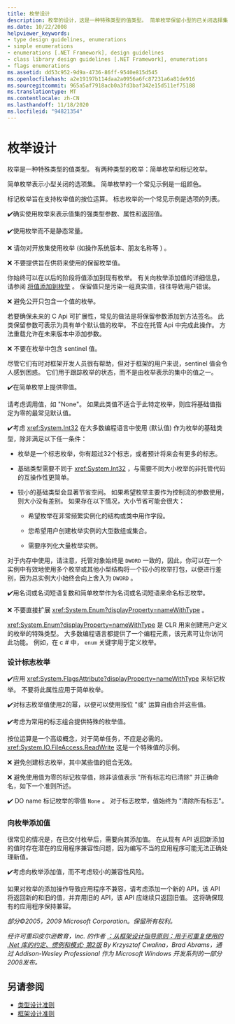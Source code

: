 ```yaml
---
title: 枚举设计
description: 枚举的设计，这是一种特殊类型的值类型。 简单枚举保留小型的已关闭选择集。 标记枚举支持对枚举值执行按位运算。
ms.date: 10/22/2008
helpviewer_keywords:
- type design guidelines, enumerations
- simple enumerations
- enumerations [.NET Framework], design guidelines
- class library design guidelines [.NET Framework], enumerations
- flags enumerations
ms.assetid: dd53c952-9d9a-4736-86ff-9540e815d545
ms.openlocfilehash: a2e19197b114daa2a0956a6fc87231a6a81de916
ms.sourcegitcommit: 965a5af7918acb0a3fd3baf342e15d511ef75188
ms.translationtype: MT
ms.contentlocale: zh-CN
ms.lasthandoff: 11/18/2020
ms.locfileid: "94821354"
---
```

# <a name="enum-design"></a>枚举设计

枚举是一种特殊类型的值类型。 有两种类型的枚举：简单枚举和标记枚举。

简单枚举表示小型关闭的选项集。 简单枚举的一个常见示例是一组颜色。

标记枚举旨在支持枚举值的按位运算。 标志枚举的一个常见示例是选项的列表。

✔️确实使用枚举来表示值集的强类型参数、属性和返回值。

✔️使用枚举而不是静态常量。

❌ 请勿对开放集使用枚举 (如操作系统版本、朋友名称等 ) 。

❌ 不要提供旨在供将来使用的保留枚举值。

你始终可以在以后的阶段将值添加到现有枚举。 有关向枚举添加值的详细信息，请参阅 [将值添加到枚举](#add_value) 。 保留值只是污染一组真实值，往往导致用户错误。

❌ 避免公开只包含一个值的枚举。

若要确保未来的 C Api 可扩展性，常见的做法是将保留参数添加到方法签名。 此类保留参数可表示为具有单个默认值的枚举。 不应在托管 Api 中完成此操作。 方法重载允许在未来版本中添加参数。

❌ 不要在枚举中包含 sentinel 值。

尽管它们有时对框架开发人员很有帮助，但对于框架的用户来说，sentinel 值会令人感到困惑。 它们用于跟踪枚举的状态，而不是由枚举表示的集中的值之一。

✔️在简单枚举上提供零值。

请考虑调用值，如 "None"。 如果此类值不适合于此特定枚举，则应将基础值指定为零的最常见默认值。

✔️考虑 <xref:System.Int32> 在大多数编程语言中使用 (默认值) 作为枚举的基础类型，除非满足以下任一条件：

- 枚举是一个标志枚举，你有超过32个标志，或者预计将来会有更多的标志。

- 基础类型需要不同于 <xref:System.Int32> ，与需要不同大小枚举的非托管代码的互操作性更简单。

- 较小的基础类型会显著节省空间。 如果希望枚举主要作为控制流的参数使用，则大小没有差别。 如果存在以下情况，大小节省可能会很大：

  - 希望枚举在非常频繁实例化的结构或类中用作字段。

  - 您希望用户创建枚举实例的大型数组或集合。

  - 需要序列化大量枚举实例。

对于内存中使用，请注意，托管对象始终是 `DWORD` 一致的，因此，你可以在一个实例中有效地使用多个枚举或其他小型结构将一个较小的枚举打包，以便进行差别，因为总实例大小始终会向上舍入为 `DWORD` 。

✔️用名词或名词短语复数和简单枚举作为名词或名词短语来命名标志枚举。

❌ 不要直接扩展 <xref:System.Enum?displayProperty=nameWithType> 。

<xref:System.Enum?displayProperty=nameWithType> 是 CLR 用来创建用户定义的枚举的特殊类型。 大多数编程语言都提供了一个编程元素，该元素可让你访问此功能。 例如，在 c # 中， `enum` 关键字用于定义枚举。

<a name="design"></a>

### <a name="designing-flag-enums"></a>设计标志枚举

✔️应用 <xref:System.FlagsAttribute?displayProperty=nameWithType> 来标记枚举。 不要将此属性应用于简单枚举。

✔️对标志枚举值使用2的幂，以便可以使用按位 "或" 运算自由合并这些值。

✔️考虑为常用的标志组合提供特殊的枚举值。

按位运算是一个高级概念，对于简单任务，不应是必需的。 <xref:System.IO.FileAccess.ReadWrite> 这是一个特殊值的示例。

❌ 避免创建标志枚举，其中某些值的组合无效。

❌ 避免使用值为零的标记枚举值，除非该值表示 "所有标志均已清除" 并正确命名，如下一个准则所述。

✔️ DO name 标记枚举的零值 `None` 。 对于标志枚举，值始终为 "清除所有标志"。

<a name="add_value"></a>

### <a name="adding-value-to-enums"></a>向枚举添加值

很常见的情况是，在已交付枚举后，需要向其添加值。 在从现有 API 返回新添加的值时存在潜在的应用程序兼容性问题，因为编写不当的应用程序可能无法正确处理新值。

✔️考虑向枚举添加值，而不考虑较小的兼容性风险。

如果对枚举的添加操作导致应用程序不兼容，请考虑添加一个新的 API，该 API 将返回新的和旧的值，并弃用旧的 API，该 API 应继续只返回旧值。 这将确保现有的应用程序保持兼容。

*部分©2005，2009 Microsoft Corporation。保留所有权利。*

*经许可重印皮尔逊教育，Inc. 的作者 [：从框架设计指导原则：用于可重复使用的 .Net 库的约定、惯例和模式; 第2版](https://www.informit.com/store/framework-design-guidelines-conventions-idioms-and-9780321545619) By Krzysztof Cwalina，Brad Abrams，通过 Addison-Wesley Professional 作为 Microsoft Windows 开发系列的一部分2008发布。*

## <a name="see-also"></a>另请参阅

- [类型设计准则](type.md)
- [框架设计准则](index.md)
